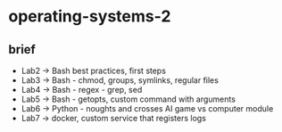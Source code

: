 # operating-systems-2
## brief
 - Lab2 -> Bash best practices, first steps
 - Lab3 -> Bash - chmod, groups, symlinks, regular files
 - Lab4 -> Bash - regex - grep, sed
 - Lab5 -> Bash - getopts, custom command with arguments
 - Lab6 -> Python - noughts and crosses AI game vs computer module
 - Lab7 -> docker, custom service that registers logs
